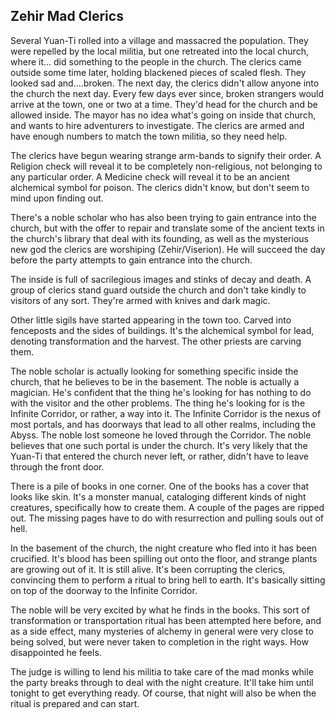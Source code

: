 ## Zehir Mad Clerics
Several Yuan-Ti rolled into a village and massacred the population. They were repelled by the local militia, but one retreated into the local church, where it... did something to the people in the church. The clerics came outside some time later, holding blackened pieces of scaled flesh. They looked sad and....broken. The next day, the clerics didn't allow anyone into the church the next day. Every few days ever since, broken strangers would arrive at the town, one or two at a time. They'd head for the church and be allowed inside. The mayor has no idea what's going on inside that church, and wants to hire adventurers to investigate. The clerics are armed and have enough numbers to match the town militia, so they need help.

The clerics have begun wearing strange arm-bands to signify their order. A Religion check will reveal it to be completely non-religious, not belonging to any particular order. A Medicine check will reveal it to be an ancient alchemical symbol for poison. The clerics didn't know, but don't seem to mind upon finding out.

There's a noble scholar who has also been trying to gain entrance into the church, but with the offer to repair and translate some of the ancient texts in the church's library that deal with its founding, as well as the mysterious new god the clerics are worshiping (Zehir/Viserion). He will succeed the day before the party attempts to gain entrance into the church.

The inside is full of sacrilegious images and stinks of decay and death. A group of clerics stand guard outside the church and don't take kindly to visitors of any sort. They're armed with knives and dark magic.

Other little sigils have started appearing in the town too. Carved into fenceposts and the sides of buildings. It's the alchemical symbol for lead, denoting transformation and the harvest. The other priests are carving them.

The noble scholar is actually looking for something specific inside the church, that he believes to be in the basement. The noble is actually a magician. He's confident that the thing he's looking for has nothing to do with the visitor and the other problems. The thing he's looking for is the Infinite Corridor, or rather, a way into it. The Infinite Corridor is the nexus of most portals, and has doorways that lead to all other realms, including the Abyss. The noble lost someone he loved through the Corridor. The noble believes that one such portal is under the church. It's very likely that the Yuan-Ti that entered the church never left, or rather, didn't have to leave through the front door.

There is a pile of books in one corner. One of the books has a cover that looks like skin. It's a monster manual, cataloging different kinds of night creatures, specifically how to create them. A couple of the pages are ripped out. The missing pages have to do with resurrection and pulling souls out of hell.

In the basement of the church, the night creature who fled into it has been crucified. It's blood has been spilling out onto the floor, and strange plants are growing out of it. It is still alive. It's been corrupting the clerics, convincing them to perform a ritual to bring hell to earth. It's basically sitting on top of the doorway to the Infinite Corridor.

The noble will be very excited by what he finds in the books. This sort of transformation or transportation ritual has been attempted here before, and as a side effect, many mysteries of alchemy in general were very close to being solved, but were never taken to completion in the right ways. How disappointed he feels.

The judge is willing to lend his militia to take care of the mad monks while the party breaks through to deal with the night creature. It'll take him until tonight to get everything ready. Of course, that night will also be when the ritual is prepared and can start.
